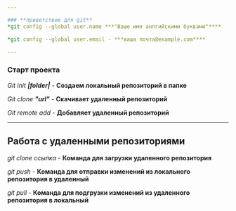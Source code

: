 ```yaml
---

### **приветствие для git**
*git config --global user.name ***"Ваше имя анлгийскими буквами"****

*git config --global user.email - ***ваша почта@example.com****

---
```


### **Старт проекта**

*Git init ***|folder|****  - __Создаем локальный репозиторий в папке__

*Git clone ***"url"****  -  __Скачивает удаленный репозиторий__

*Git remote add*  -  __Добавляет удаленный репозиторий__

---

## Работа с удаленными репозиториями

*git clone ссылка* - **Команда для загрузки удаленного репозитория**

*git push* - **Команда для отправки изменений из локального репозитория в удаленный**

*git pull* - **Команда для подгрузки изменений из удаленного репозитория в локальный**
